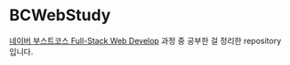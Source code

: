# BCWebStudy

[네이버 부스트코스 Full-Stack Web Develop](https://www.edwith.org/boostcourse-web) 과정 중 공부한 걸 정리한 repository 입니다.
